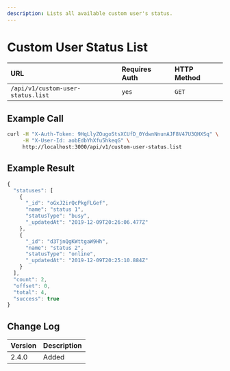 ```yaml
---
description: Lists all available custom user's status.
---
```


# Custom User Status List

| URL | Requires Auth | HTTP Method |
| :--- | :--- | :--- |
| `/api/v1/custom-user-status.list` | `yes` | `GET` |

## Example Call

```bash
curl -H "X-Auth-Token: 9HqLlyZOugoStsXCUfD_0YdwnNnunAJF8V47U3QHXSq" \
     -H "X-User-Id: aobEdbYhXfu5hkeqG" \
     http://localhost:3000/api/v1/custom-user-status.list
```

## Example Result

```javascript
{
  "statuses": [
    {
      "_id": "oGxJ2irQcPkgFLGef",
      "name": "status 1",
      "statusType": "busy",
      "_updatedAt": "2019-12-09T20:26:06.477Z"
    },
    {
      "_id": "d3TjnQgKWttgaW9Hh",
      "name": "status 2",
      "statusType": "online",
      "_updatedAt": "2019-12-09T20:25:10.884Z"
    }
  ],
  "count": 2,
  "offset": 0,
  "total": 4,
  "success": true
}
```

## Change Log

| Version | Description |
| :--- | :--- |
| 2.4.0 | Added |

